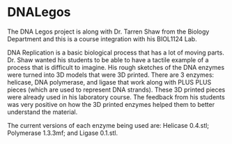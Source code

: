 # DNALegos

The DNA Legos project is along with Dr. Tarren Shaw from the Biology Department and this is a course integration with his BIOL1124 Lab.

DNA Replication is a basic biological process that has a lot of moving parts.
Dr. Shaw wanted his students to be able to have a tactile example of a process that is difficult to imagine. 
His rough sketches of the DNA enzymes were turned into 3D models that were 3D printed. 
There are 3 enzymes: helicase, DNA polymerase, and ligase that work along with PLUS PLUS pieces (which are used to represent DNA strands).
These 3D printed pieces were already used in his laboratory course. 
The feedback from his students was very positive on how the 3D printed enzymes helped them to better understand the material.

The current versions of each enzyme being used are: Helicase 0.4.stl; Polymerase 1.3.3mf; and Ligase 0.1.stl.
